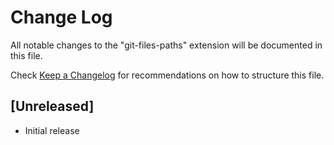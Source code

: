 # Change Log

All notable changes to the "git-files-paths" extension will be documented in this file.

Check [Keep a Changelog](http://keepachangelog.com/) for recommendations on how to structure this file.

## [Unreleased]

- Initial release
